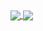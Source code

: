 <a href="https://github.com/Lucid1ty">
  <img align="center" src="https://github-readme-stats.vercel.app/api?username=Lucid1ty&show_icons=true&theme=radical" />
</a>
<a href="https://github.com/Lucid1ty">
  <img align="center" src="https://github-readme-stats.vercel.app/api/top-langs/?username=Lucid1ty&layout=compact" />
</a>
